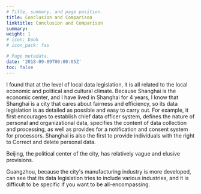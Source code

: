 ```yaml
---
# Title, summary, and page position.
title: Conclusion and Comparison
linktitle: Conclusion and Comparison
summary: 
weight: 1
# icon: book
# icon_pack: fas

# Page metadata.
date: '2018-09-09T00:00:05Z'
toc: false
---
```

I found that at the level of local data legislation, it is all related to the local economic and political and cultural climate. Because Shanghai is the economic center, and I have lived in Shanghai for 4 years, I know that Shanghai is a city that cares about fairness and efficiency, so its data legislation is as detailed as possible and easy to carry out. For example, it first encourages to establish chief data officer system, defines the nature of personal and organizational data, specifies the content of data collection and processing, as well as provides for a notification and consent system for processors. Shanghai is also the first to provide individuals with the right to Correct and delete personal data. 

Beijing, the political center of the city, has relatively vague and elusive provisions. 

Guangzhou, because the city's manufacturing industry is more developed, can see that its data legislation tries to include various industries, and it is difficult to be specific if you want to be all-encompassing.
